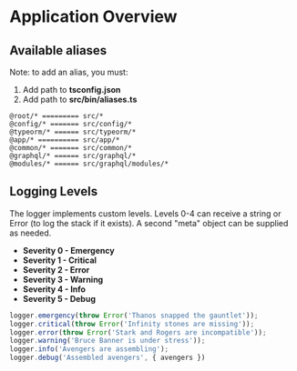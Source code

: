 # Application Overview

## Available aliases

Note: to add an alias, you must:

1. Add path to **tsconfig.json**
1. Add path to **src/bin/aliases.ts**

```
@root/* ========= src/*
@config/* ======= src/config/*
@typeorm/* ====== src/typeorm/*
@app/* ========== src/app/*
@common/* ======= src/common/*
@graphql/* ====== src/graphql/*
@modules/* ====== src/graphql/modules/*
```

## Logging Levels

The logger implements custom levels. Levels 0-4 can receive a string or Error (to log the stack if it exists). A second "meta" object can be supplied as needed.

- **Severity 0 - Emergency**
- **Severity 1 - Critical**
- **Severity 2 - Error**
- **Severity 3 - Warning**
- **Severity 4 - Info**
- **Severity 5 - Debug**

```typescript
logger.emergency(throw Error('Thanos snapped the gauntlet'));
logger.critical(throw Error('Infinity stones are missing'));
logger.error(throw Error('Stark and Rogers are incompatible'));
logger.warning('Bruce Banner is under stress'));
logger.info('Avengers are assembling');
logger.debug('Assembled avengers', { avengers })
```
